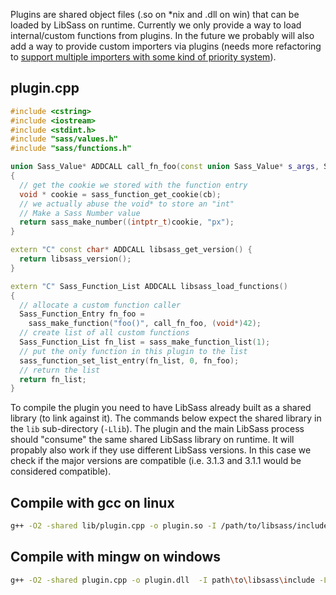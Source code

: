 Plugins are shared object files (.so on *nix and .dll on win) that can be loaded by LibSass on runtime. Currently we only provide a way to load internal/custom functions from plugins. In the future we probably will also add a way to provide custom importers via plugins (needs more refactoring to [support multiple importers with some kind of priority system](https://github.com/sass/libsass/issues/962)).

## plugin.cpp

```C++
#include <cstring>
#include <iostream>
#include <stdint.h>
#include "sass/values.h"
#include "sass/functions.h"

union Sass_Value* ADDCALL call_fn_foo(const union Sass_Value* s_args, Sass_Function_Entry cb, struct Sass_Compiler* comp)
{
  // get the cookie we stored with the function entry
  void * cookie = sass_function_get_cookie(cb);
  // we actually abuse the void* to store an "int"
  // Make a Sass Number value
  return sass_make_number((intptr_t)cookie, "px");
}

extern "C" const char* ADDCALL libsass_get_version() {
  return libsass_version();
}

extern "C" Sass_Function_List ADDCALL libsass_load_functions()
{
  // allocate a custom function caller
  Sass_Function_Entry fn_foo =
    sass_make_function("foo()", call_fn_foo, (void*)42);
  // create list of all custom functions
  Sass_Function_List fn_list = sass_make_function_list(1);
  // put the only function in this plugin to the list
  sass_function_set_list_entry(fn_list, 0, fn_foo);
  // return the list
  return fn_list;
}
```

To compile the plugin you need to have LibSass already built as a shared library (to link against it). The commands below expect the shared library in the `lib` sub-directory (`-Llib`). The plugin and the main LibSass process should "consume" the same shared LibSass library on runtime. It will propably also work if they use different LibSass versions. In this case we check if the major versions are compatible (i.e. 3.1.3 and 3.1.1 would be considered compatible).

## Compile with gcc on linux

```bash
g++ -O2 -shared lib/plugin.cpp -o plugin.so -I /path/to/libsass/include -L /path/to/libsass/lib -fPIC -Llib -lsass
```

## Compile with mingw on windows

```bash
g++ -O2 -shared plugin.cpp -o plugin.dll  -I path\to\libsass\include -L \path\to\libsass\lib -Llib -lsass
```
